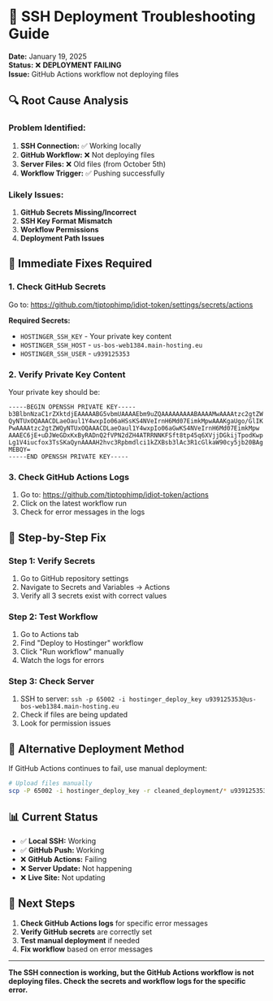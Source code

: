 # 🚨 SSH Deployment Troubleshooting Guide

**Date:** January 19, 2025  
**Status:** ❌ **DEPLOYMENT FAILING**  
**Issue:** GitHub Actions workflow not deploying files

## 🔍 **Root Cause Analysis**

### **Problem Identified:**
1. **SSH Connection:** ✅ Working locally
2. **GitHub Workflow:** ❌ Not deploying files
3. **Server Files:** ❌ Old files (from October 5th)
4. **Workflow Trigger:** ✅ Pushing successfully

### **Likely Issues:**
1. **GitHub Secrets Missing/Incorrect**
2. **SSH Key Format Mismatch**
3. **Workflow Permissions**
4. **Deployment Path Issues**

## 🔧 **Immediate Fixes Required**

### **1. Check GitHub Secrets**
Go to: https://github.com/tiptophimp/idiot-token/settings/secrets/actions

**Required Secrets:**
- `HOSTINGER_SSH_KEY` - Your private key content
- `HOSTINGER_SSH_HOST` - `us-bos-web1384.main-hosting.eu`
- `HOSTINGER_SSH_USER` - `u939125353`

### **2. Verify Private Key Content**
Your private key should be:
```
-----BEGIN OPENSSH PRIVATE KEY-----
b3BlbnNzaC1rZXktdjEAAAAABG5vbmUAAAAEbm9uZQAAAAAAAAABAAAAMwAAAAtzc2gtZW
QyNTUxOQAAACDLaeOaul1Y4wxpIo06aHSsKS4NVeIrnH6Md07EimkMpwAAAKgaUgo/GlIK
PwAAAAtzc2gtZWQyNTUxOQAAACDLaeOaul1Y4wxpIo06aGwKS4NVeIrnH6Md07EimkMpw
AAAEC6jE+uDJWeGDxKxByRADnQ2fVPN2dZH4ATRRNNKFSft8tp45q6XVjjDGkijTpodKwp
Lg1V4iucfox3TsSKaQynAAAAH2hvc3Rpbmdlci1kZXBsb3lAc3R1cGlkaW90cy5jb20BAg
MEBQY=
-----END OPENSSH PRIVATE KEY-----
```

### **3. Check GitHub Actions Logs**
1. Go to: https://github.com/tiptophimp/idiot-token/actions
2. Click on the latest workflow run
3. Check for error messages in the logs

## 🎯 **Step-by-Step Fix**

### **Step 1: Verify Secrets**
1. Go to GitHub repository settings
2. Navigate to Secrets and Variables → Actions
3. Verify all 3 secrets exist with correct values

### **Step 2: Test Workflow**
1. Go to Actions tab
2. Find "Deploy to Hostinger" workflow
3. Click "Run workflow" manually
4. Watch the logs for errors

### **Step 3: Check Server**
1. SSH to server: `ssh -p 65002 -i hostinger_deploy_key u939125353@us-bos-web1384.main-hosting.eu`
2. Check if files are being updated
3. Look for permission issues

## 🚀 **Alternative Deployment Method**

If GitHub Actions continues to fail, use manual deployment:

```bash
# Upload files manually
scp -P 65002 -i hostinger_deploy_key -r cleaned_deployment/* u939125353@us-bos-web1384.main-hosting.eu:/home/u939125353/domains/stupidiots.com/public_html/
```

## 📊 **Current Status**

- ✅ **Local SSH:** Working
- ✅ **GitHub Push:** Working  
- ❌ **GitHub Actions:** Failing
- ❌ **Server Update:** Not happening
- ❌ **Live Site:** Not updating

## 🎯 **Next Steps**

1. **Check GitHub Actions logs** for specific error messages
2. **Verify GitHub secrets** are correctly set
3. **Test manual deployment** if needed
4. **Fix workflow** based on error messages

---

**The SSH connection is working, but the GitHub Actions workflow is not deploying files. Check the secrets and workflow logs for the specific error.**

